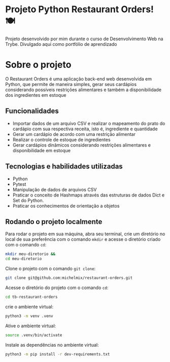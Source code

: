 # Projeto Python Restaurant Orders! :plate_with_cutlery:
Projeto desenvolvido por mim durante o curso de Desenvolvimento Web na Trybe. Divulgado aqui como portfólio de aprendizado

# Sobre o projeto

O Restaurant Orders é uma aplicação back-end web desenvolvida em Python, que permite de maneira simples, gerar seus cardápios considerando possíveis restrições alimentares e também a disponibilidade dos ingredientes em estoque

## Funcionalidades

- Importar dados de um arquivo CSV e realizar o mapeamento do prato do cardápio com sua respectiva receita, isto é, ingrediente e quantidade
- Gerar um cardápio de acordo com uma restrição alimentar
- Realizar o controle de estoque de ingredientes
- Gerar cardápios dinâmicos considerando restrições alimentares e disponibilidade em estoque

## Tecnologias e habilidades utilizadas
- Python
- Pytest
- Manipulação de dados de arquivos CSV
- Praticar o conceito de Hashmaps através das estruturas de dados Dict e Set do Python.
- Praticar os conhecimentos de orientação a objetos
  
## Rodando o projeto localmente

Para rodar o projeto em sua máquina, abra seu terminal, crie um diretório no local de sua preferência com o comando `mkdir` e acesse o diretório criado com o comando `cd`:

```bash
mkdir meu-diretorio &&
cd meu-diretorio
```

Clone o projeto com o comando `git clone`:

```bash
git clone git@github.com:michelmix/restaurant-orders.git
```

Acesse o diretório do projeto com o comando `cd`:

```bash
cd tb-restaurant-orders
```

crie o ambiente virtual:
```bash
python3 -m venv .venv
```

Ative o ambiente virtual:
```bash
source .venv/bin/activate
```

Instale as dependências no ambiente virtual:
```bash
python3 -m pip install -r dev-requirements.txt
```
